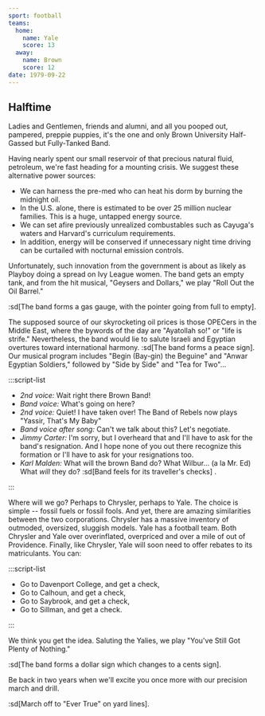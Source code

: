 ```yaml
---
sport: football
teams:
  home:
    name: Yale
    score: 13
  away:
    name: Brown
    score: 12
date: 1979-09-22
---
```


## Halftime

Ladies and Gentlemen, friends and alumni, and all you pooped out, pampered, preppie puppies, it's the one and only Brown University Half-Gassed but Fully-Tanked Band.

Having nearly spent our small reservoir of that precious natural fluid, petroleum, we're fast heading for a mounting crisis. We suggest these alternative power sources:

- We can harness the pre-med who can heat his dorm by burning the midnight oil.
- In the U.S. alone, there is estimated to be over 25 million nuclear families. This is a huge, untapped energy source.
- We can set afire previously unrealized combustables such as Cayuga's waters and Harvard's curriculum requirements.
- In addition, energy will be conserved if unnecessary night time driving can be curtailed with nocturnal emission controls.

Unfortunately, such innovation from the government is about as likely as Playboy doing a spread on Ivy League women. The band gets an empty tank, and from the hit musical, "Geysers and Dollars," we play "Roll Out the Oil Barrel."

:sd[The band forms a gas gauge, with the pointer going from full to empty].

The supposed source of our skyrocketing oil prices is those OPECers in the Middle East, where the bywords of the day are "Ayatollah so!" or "life is strife." Nevertheless, the band would lie to salute Israeli and Egyptian overtures toward international harmony. :sd[The band forms a peace sign]. Our musical program includes "Begin (Bay-gin) the Beguine" and "Anwar Egyptian Soldiers," followed by "Side by Side" and "Tea for Two"...

:::script-list

- _2nd voice:_ Wait right there Brown Band!
- _Band voice:_ What's going on here?
- _2nd voice:_ Quiet! I have taken over! The Band of Rebels now plays "Yassir, That's My Baby"
- _Band voice after song:_ Can't we talk about this? Let's negotiate.
- _Jimmy Carter:_ I'm sorry, but I overheard that and I'll have to ask for the band's resignation. And I hope none of you out there recognize this formation or I'll have to ask for your resignations too.
- _Karl Malden:_ What will the brown Band do? What Wilbur... (a la Mr. Ed) What _will_ they do? :sd[Band feels for its traveller's checks] .

:::

Where will we go? Perhaps to Chrysler, perhaps to Yale. The choice is simple -- fossil fuels or fossil fools. And yet, there are amazing similarities between the two corporations. Chrysler has a massive inventory of outmoded, oversized, sluggish models. Yale has a football team. Both Chrysler and Yale over overinflated, overpriced and over a mile of out of Providence. Finally, like Chrysler, Yale will soon need to offer rebates to its matriculants. You can:

:::script-list

- Go to Davenport College, and get a check,
- Go to Calhoun, and get a check,
- Go to Saybrook, and get a check,
- Go to Sillman, and get a check.

:::

We think you get the idea. Saluting the Yalies, we play "You've Still Got Plenty of Nothing."

:sd[The band forms a dollar sign which changes to a cents sign].

Be back in two years when we'll excite you once more with our precision march and drill.

:sd[March off to "Ever True" on yard lines].
